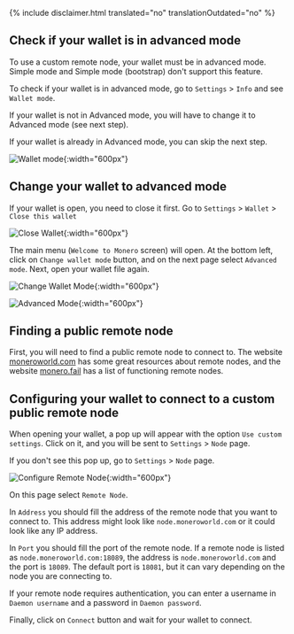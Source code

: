 {% include disclaimer.html translated="no" translationOutdated="no" %}

## Check if your wallet is in advanced mode

To use a custom remote node, your wallet must be in advanced mode. Simple
mode and Simple mode (bootstrap) don't support this feature.

To check if your wallet is in advanced mode, go to `Settings` > `Info` and see `Wallet mode`.

If your wallet is not in Advanced mode, you will have to change it to
Advanced mode (see next step).

If your wallet is already in Advanced mode, you can skip the next step.

![Wallet
mode](/img/resources/user-guides/en/remote_node/wallet_mode_info.png){:width="600px"}

## Change your wallet to advanced mode

If your wallet is open, you need to close it first. Go to `Settings` > `Wallet` > `Close this wallet`

![Close
Wallet](/img/resources/user-guides/en/remote_node/close_open_wallet.png){:width="600px"}

The main menu (`Welcome to Monero` screen) will open. At the bottom left,
click on `Change wallet mode` button, and on the next page select `Advanced
mode`. Next, open your wallet file again.

![Change Wallet
Mode](/img/resources/user-guides/en/remote_node/change_wallet_mode.png){:width="600px"}

![Advanced
Mode](/img/resources/user-guides/en/remote_node/advanced_mode.png){:width="600px"}

## Finding a public remote node

First, you will need to find a public remote node to connect to. The website
[moneroworld.com](https://moneroworld.com/#nodes) has some great resources
about remote nodes, and the website [monero.fail](https://monero.fail) has a
list of functioning remote nodes.

## Configuring your wallet to connect to a custom public remote node

When opening your wallet, a pop up will appear with the option `Use custom settings`. Click on it, and you will be sent to `Settings` > `Node` page. 

If you don't see this pop up, go to `Settings` > `Node` page.

![Configure Remote
Node](/img/resources/user-guides/en/remote_node/remote_node_config.png){:width="600px"}

On this page select `Remote Node`.

In `Address` you should fill the address of the remote node that you want to
connect to. This address might look like `node.moneroworld.com` or it could
look like any IP address.

In `Port` you should fill the port of the remote node. If a remote node is
listed as `node.moneroworld.com:18089`, the address is
`node.moneroworld.com` and the port is `18089`. The default port is `18081`,
but it can vary depending on the node you are connecting to.

If your remote node requires authentication, you can enter a username in
`Daemon username` and a password in `Daemon password`.

Finally, click on `Connect` button and wait for your wallet to connect.
